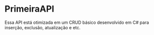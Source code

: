 # PrimeiraAPI
Essa API está otimizada em um CRUD básico desenvolvido em C# para inserção, exclusão, atualização e etc. 

